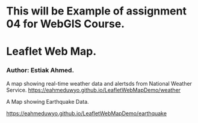 # This will be Example of assignment 04 for WebGIS Course.
# Leaflet Web Map.
### Author: Estiak Ahmed.

A map showing real-time weather data and alertsds from National Weather Service.
<https://eahmeduwyo.github.io/LeafletWebMapDemo/weather>

A Map showing Earthquake Data.

<https://eahmeduwyo.github.io/LeafletWebMapDemo/earthquake>
